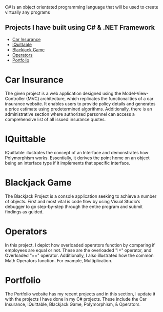 C# is an object orientated programming language that will be used to create virtually any programs

## Projects I have built using C# & .NET Framework
- [Car Insurance](https://github.com/JameyLBabiuk/Basic-c-sharp-projects/tree/main/MVC%20Entity%20Framework%20Assignment%20Part%204/CarInsurance)
- [IQuittable](https://github.com/JameyLBabiuk/Basic-c-sharp-projects/tree/main/IQuittable)
- [Blackjack Game]()
- [Operators](https://github.com/JameyLBabiuk/Basic-c-sharp-projects/commit/d5be667f6f14f0b8052c9040adab33b9480e6fd6)
- [Portfolio](https://jameylbabiuk.github.io/#)

# Car Insurance

The given project is a web application designed using the Model-View-Controller (MVC) architecture, which replicates the functionalities of a car insurance website. It enables users to provide policy details and generates a price estimate using predetermined algorithms. Additionally, there is an administrative section where authorized personnel can access a comprehensive list of all issued insurance quotes.

# IQuittable

IQuittable illustrates the concept of an Interface and demonstrates how Polymorphism works. Essentially, it derives the point home on an object being an interface type if it implements that specific interface.

# Blackjack Game

The Blackjack Project is a console application seeking to achieve a number of objects. First and most vital is code flow by using Visual Studio’s debugger to go step-by-step through the entire program and submit findings as guided.

# Operators
In this project, I depict  how overloaded operators function by comparing if employees are equal or not. These are the overloaded "!=" operator, and Overloaded "==" operator. Additionally, I also illustrated how the common Math Operators function. For example, Multiplication.

# Portfolio
The Portfolio website has my recent projects and in this section, I update it with the projects I have done in my C# projects. These include the Car Insurance, IQuittable, Blackjack Game, Polymorphism, & Operators. 